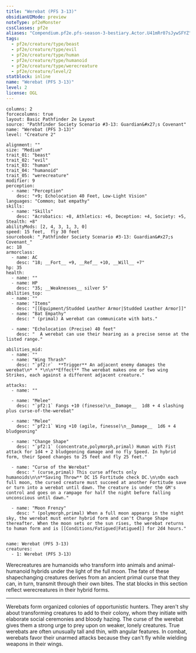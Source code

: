 ```yaml
---
title: "Werebat (PFS 3-13)"
obsidianUIMode: preview
noteType: pf2eMonster
cssClasses: pf2e
aliases: "Compendium.pf2e.pfs-season-3-bestiary.Actor.U41mRr07sJywSFYZ" 
tags:
  - pf2e/creature/type/beast
  - pf2e/creature/type/evil
  - pf2e/creature/type/human
  - pf2e/creature/type/humanoid
  - pf2e/creature/type/werecreature
  - pf2e/creature/level/2
statblock: inline
name: "Werebat (PFS 3-13)"
level: 2
license: OGL
---
```


```statblock
columns: 2
forcecolumns: true
layout: Basic Pathfinder 2e Layout
source: "Pathfinder Society Scenario #3-13: Guardian&#x27;s Covenant"
name: "Werebat (PFS 3-13)"
level: "Creature 2"

alignment: ""
size: "Medium"
trait_01: "beast"
trait_02: "evil"
trait_03: "human"
trait_04: "humanoid"
trait_05: "werecreature"
modifier: 9
perception:
  - name: "Perception"
    desc: "+9; Echolocation 40 Feet, Low-Light Vision"
languages: "Common; bat empathy"
skills:
  - name: "Skills"
    desc: "Acrobatics: +8, Athletics: +6, Deception: +4, Society: +5, Stealth: +8"
abilityMods: [2, 4, 3, 1, 3, 0]
speed: 15 feet,  fly 30 feet
sourcebook: "_Pathfinder Society Scenario #3-13: Guardian&#x27;s Covenant_"
ac: 18
armorclass:
  - name: AC
    desc: "18; __Fort__ +9, __Ref__ +10, __Will__ +7"
hp: 35
health:
  - name: ""
  - name: HP
    desc: "35; __Weaknesses__ silver 5"
abilities_top:
  - name: ""
  - name: "Items"
    desc: "[[Equipment/Studded Leather Armor|Studded Leather Armor]]"
  - name: "Bat Empathy"
    desc: " (primal) A werebat can communicate with bats."

  - name: "Echolocation (Precise) 40 feet"
    desc: "  A werebat can use their hearing as a precise sense at the listed range."

abilities_mid:
  - name: ""
  - name: "Wing Thrash"
    desc: "`pf2:r`  **Trigger** An adjacent enemy damages the werebat\n* * *\n\n**Effect** The werebat makes one or two wing Strikes, each against a different adjacent creature."

attacks:
  - name: ""

  - name: "Melee"
    desc: "`pf2:1` Fangs +10 (finesse)\n__Damage__  1d8 + 4 slashing plus curse-of-the-werebat"

  - name: "Melee"
    desc: "`pf2:1` Wing +10 (agile, finesse)\n__Damage__  1d6 + 4 bludgeoning"

  - name: "Change Shape"
    desc: "`pf2:1` (concentrate,polymorph,primal) Human with Fist attack for 1d4 + 2 bludgeoning damage and no fly Speed. In hybrid form, their Speed changes to 25 feet and fly 25 feet."

  - name: "Curse of the Werebat"
    desc: " (curse,primal) This curse affects only humanoids\n\n**Saving Throw** DC 15 Fortitude check DC.\n\nOn each full moon, the cursed creature must succeed at another Fortitude save or turn into a werebat until dawn. The creature is under the GM's control and goes on a rampage for half the night before falling unconscious until dawn."

  - name: "Moon Frenzy"
    desc: " (polymorph,primal) When a full moon appears in the night sky, the werebat must enter hybrid form and can't Change Shape thereafter. When the moon sets or the sun rises, the werebat returns to human form and is [[Conditions/Fatigued|Fatigued]] for 2d4 hours."
 
```

```encounter-table
name: Werebat (PFS 3-13)
creatures:
  - 1: Werebat (PFS 3-13)
```



Werecreatures are humanoids who transform into animals and animal-humanoid hybrids under the light of the full moon. The fate of these shapechanging creatures derives from an ancient primal curse that they can, in turn, transmit through their own bites. The stat blocks in this section reflect werecreatures in their hybrid forms.

* * *

Werebats form organized colonies of opportunistic hunters. They aren't shy about transforming creatures to add to their colony, whom they initiate with elaborate social ceremonies and bloody hazing. The curse of the werebat gives them a strong urge to prey upon on weaker, lonely creatures. True werebats are often unusually tall and thin, with angular features. In combat, werebats favor their unarmed attacks because they can't fly while wielding weapons in their wings.

